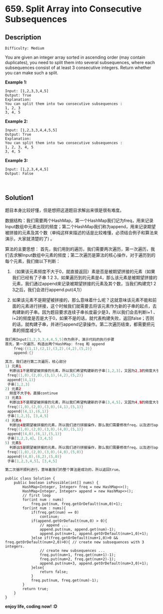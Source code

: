 # 659. Split Array into Consecutive Subsequences

Description
-----------

~~~~~~~~~~~~~~~~~~~~~~~~~~~~~~~~~~~~~~~~~~~~~~~~~~~~~~~~~~~~~~~~~~~~~~~~~~~~~~~~
Difficulty: Medium
~~~~~~~~~~~~~~~~~~~~~~~~~~~~~~~~~~~~~~~~~~~~~~~~~~~~~~~~~~~~~~~~~~~~~~~~~~~~~~~~

You are given an integer array sorted in ascending order (may contain
duplicates), you need to split them into several subsequences, where each
subsequences consist of at least 3 consecutive integers. Return whether you can
make such a split.

**Example 1:**

~~~~~~~~~~~~~~~~~~~~~~~~~~~~~~~~~~~~~~~~~~~~~~~~~~~~~~~~~~~~~~~~~~~~~~~~~~~~~~~~
Input: [1,2,3,3,4,5]
Output: True
Explanation:
You can split them into two consecutive subsequences : 
1, 2, 3
3, 4, 5
~~~~~~~~~~~~~~~~~~~~~~~~~~~~~~~~~~~~~~~~~~~~~~~~~~~~~~~~~~~~~~~~~~~~~~~~~~~~~~~~

**Example 2:**

~~~~~~~~~~~~~~~~~~~~~~~~~~~~~~~~~~~~~~~~~~~~~~~~~~~~~~~~~~~~~~~~~~~~~~~~~~~~~~~~
Input: [1,2,3,3,4,4,5,5]
Output: True
Explanation:
You can split them into two consecutive subsequences : 
1, 2, 3, 4, 5
3, 4, 5
~~~~~~~~~~~~~~~~~~~~~~~~~~~~~~~~~~~~~~~~~~~~~~~~~~~~~~~~~~~~~~~~~~~~~~~~~~~~~~~~

**Example 3:**

~~~~~~~~~~~~~~~~~~~~~~~~~~~~~~~~~~~~~~~~~~~~~~~~~~~~~~~~~~~~~~~~~~~~~~~~~~~~~~~~
Input: [1,2,3,4,4,5]
Output: False
~~~~~~~~~~~~~~~~~~~~~~~~~~~~~~~~~~~~~~~~~~~~~~~~~~~~~~~~~~~~~~~~~~~~~~~~~~~~~~~~

 

Solution1
---------

题目本身比较好懂，但是想把这道题目求解出来很是很有难度。

数据结构：我们需要两个HashMap，第一个HashMap我们记为freq，用来记录Input数组中元素出现的频度；第二个HashMap我们称为append，用来记录期望被拼接的元素及其个数（单纯这样来描述的话是比较难懂，必须结合例子和算法来演示，大家就清楚的了)
。

算法的主要思想：
首先，我们用到的遍历，我们需要两次遍历，第一次遍历，我们去求解Input数组中元素的频度；第二次遍历是算法的核心操作，对于遍历到的每个元素，我们做以下判断：

1.  （如果该元素频度不大于0，就直接返回）素是否是被期望拼接的元素（如果我们已经有了子串
    1 2
    3，如果遍历到的元素是4，那么该元素是被期望拼接的元素，我们通过append来记录被期望拼接的元素及其个数，当我们构建完1
    2 3之后，我们会进行append.put(4,1)）

2.  如果该元素不是期望被拼接的，那么意味着什么呢？这就意味该元素不能和前面的元素进行拼接，这个时候我们就需要去将该元素作为新的子串的起点，去构建新的子串。因为题目要求连续子串长度最少是3，所以我们会去判断i+1
    、i+2的频度是否是大于0，如果不是的话，就代表构建失败，返回false；否则的话，就构建子串，并进行append记录操作。第二次遍历结束，都需要把元素的频度减少1。

~~~~~~~~~~~~~~~~~~~~~~~~~~~~~~~~~~~~~~~~~~~~~~~~~~~~~~~~~~~~~~~~~~~~~~~~~~~ java
我们用Input[1,2,3,3,4,4,5,5]作为例子，演示代码的执行步骤
首先，第一次遍历，构造出两个HashMap: freq 和 append
    freq:{(1,1),(2,1),(3,2),(4,2),(5,2)}
    append:{}

其次，我们进行第二次遍历，核心部分 
1) 元素1
  判断出1不是期望被拼接的元素，所以我们希望构建新的子串[1,2,3]，又因为2,3的频度大于0，所以能够构建成功，那么我们需要修改freq，以及进行append操作。此时的数据结构的状态如下：
 freq{(1,0),(2,0),(3,1),(4,2),(5,2)}
 append{(4,1)}
 子串[1,2,3]
2) 元素2
  频度不大于0，直接continue
3) 元素3
  判断出3不是期望被拼接的元素，所以我们希望构建新的子串[3,4,5]，又因为4,5的频度大于0，所以能够构建成功，那么我们需要修改freq，以及进行append操作。此时的数据结构的状态如下：
 freq{(1,0),(2,0),(3,0),(4,1),(5,1)}
 append{(4,1),(6,1)}
 子串[1,2,3]、[3,4,5]
4) 元素4
  判断出4是期望被拼接的元素，所以我们进行拼接操作，那么我们需要修改freq，以及进行append操作。此时的数据结构的状态如下：
 freq{(1,0),(2,0),(3,0),(4,0),(5,1)}
 append{(4,0),(6,1),(5,1)}
 子串[1,2,3,4]、[3,4,5]
5) 元素5 
  判断出5是期望被拼接的元素，所以我们进行拼接操作，那么我们需要修改freq，以及进行append操作。此时的数据结构的状态如下： 
 freq{(1,0),(2,0),(3,0),(4,0),(5,0)}
 append{(4,0),(6,2),(5,0)}
 子串[1,2,3,4,5]、[3,4,5]

第二次循环顺利进行，意味着我们的整个算法是成功的，所以返回true。
~~~~~~~~~~~~~~~~~~~~~~~~~~~~~~~~~~~~~~~~~~~~~~~~~~~~~~~~~~~~~~~~~~~~~~~~~~~~~~~~

~~~~~~~~~~~~~~~~~~~~~~~~~~~~~~~~~~~~~~~~~~~~~~~~~~~~~~~~~~~~~~~~~~~~~~~~~~~~~~~~
public class Solution {
    public boolean isPossible(int[] nums) {
        HashMap<Integer, Integer> freq = new HashMap<>();
        HashMap<Integer, Integer> append = new HashMap<>();
        // first loop
        for(int num : nums)
            freq.put(num, freq.getOrDefault(num,0)+1);
        for(int num : nums){
            if(freq.get(num) == 0)
                continue;
            if(append.getOrDefault(num,0) > 0){
                // append ...
                append.put(num, append.get(num)-1);
                append.put(num+1, append.getOrDefault(num+1,0)+1);
            }else if(freq.getOrDefault(num+1,0)>0 && freq.getOrDefault(num+2,0)>0){ // create new subsequences with 3 integers.
                // create new subsequences ...
                freq.put(num+1, freq.get(num+1)-1);
                freq.put(num+2, freq.get(num+2)-1);
                append.put(num+3, append.getOrDefault(num+3,0)+1);
            }else{
                return false;
            }
            freq.put(num, freq.get(num)-1);
        }
        return true;
    }
}
~~~~~~~~~~~~~~~~~~~~~~~~~~~~~~~~~~~~~~~~~~~~~~~~~~~~~~~~~~~~~~~~~~~~~~~~~~~~~~~~

**enjoy life, coding now! :D**
